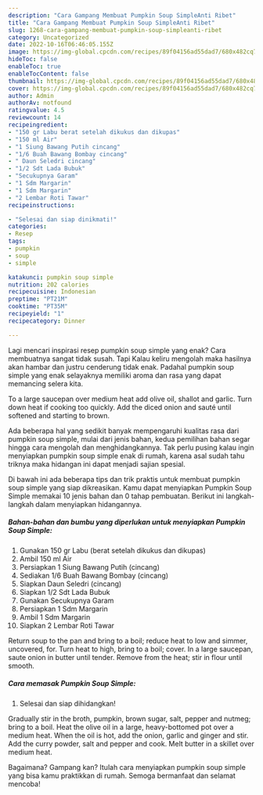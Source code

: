 ```yaml
---
description: "Cara Gampang Membuat Pumpkin Soup SimpleAnti Ribet"
title: "Cara Gampang Membuat Pumpkin Soup SimpleAnti Ribet"
slug: 1268-cara-gampang-membuat-pumpkin-soup-simpleanti-ribet
category: Uncategorized
date: 2022-10-16T06:46:05.155Z
image: https://img-global.cpcdn.com/recipes/89f04156ad55dad7/680x482cq70/pumpkin-soup-simple-foto-resep-utama.jpg
hideToc: false
enableToc: true
enableTocContent: false
thumbnail: https://img-global.cpcdn.com/recipes/89f04156ad55dad7/680x482cq70/pumpkin-soup-simple-foto-resep-utama.jpg
cover: https://img-global.cpcdn.com/recipes/89f04156ad55dad7/680x482cq70/pumpkin-soup-simple-foto-resep-utama.jpg
author: Admin
authorAv: notfound
ratingvalue: 4.5
reviewcount: 14
recipeingredient:
- "150 gr Labu berat setelah dikukus dan dikupas"
- "150 ml Air"
- "1 Siung Bawang Putih cincang"
- "1/6 Buah Bawang Bombay cincang"
- " Daun Seledri cincang"
- "1/2 Sdt Lada Bubuk"
- "Secukupnya Garam"
- "1 Sdm Margarin"
- "1 Sdm Margarin"
- "2 Lembar Roti Tawar"
recipeinstructions:

- "Selesai dan siap dinikmati!"
categories:
- Resep
tags:
- pumpkin
- soup
- simple

katakunci: pumpkin soup simple 
nutrition: 202 calories
recipecuisine: Indonesian
preptime: "PT21M"
cooktime: "PT35M"
recipeyield: "1"
recipecategory: Dinner

---
```



Lagi mencari inspirasi resep pumpkin soup simple yang enak? Cara membuatnya sangat tidak susah. Tapi Kalau keliru mengolah maka hasilnya akan hambar dan justru cenderung tidak enak. Padahal pumpkin soup simple yang enak selayaknya memiliki aroma dan rasa yang dapat memancing selera kita.


To a large saucepan over medium heat add olive oil, shallot and garlic. Turn down heat if cooking too quickly. Add the diced onion and sauté until softened and starting to brown.

Ada beberapa hal yang sedikit banyak mempengaruhi kualitas rasa dari pumpkin soup simple, mulai dari jenis bahan, kedua pemilihan bahan segar hingga cara mengolah dan menghidangkannya. Tak perlu pusing kalau ingin menyiapkan pumpkin soup simple enak di rumah, karena asal sudah tahu triknya maka hidangan ini dapat menjadi sajian spesial.


Di bawah ini ada beberapa tips dan trik praktis untuk membuat pumpkin soup simple yang siap dikreasikan. Kamu dapat menyiapkan Pumpkin Soup Simple memakai 10 jenis bahan dan 0 tahap pembuatan. Berikut ini langkah-langkah dalam menyiapkan hidangannya.

<!--inarticleads1-->

##### Bahan-bahan dan bumbu yang diperlukan untuk menyiapkan Pumpkin Soup Simple:

1. Gunakan 150 gr Labu (berat setelah dikukus dan dikupas)
1. Ambil 150 ml Air
1. Persiapkan 1 Siung Bawang Putih (cincang)
1. Sediakan 1/6 Buah Bawang Bombay (cincang)
1. Siapkan  Daun Seledri (cincang)
1. Siapkan 1/2 Sdt Lada Bubuk
1. Gunakan Secukupnya Garam
1. Persiapkan 1 Sdm Margarin
1. Ambil 1 Sdm Margarin
1. Siapkan 2 Lembar Roti Tawar


Return soup to the pan and bring to a boil; reduce heat to low and simmer, uncovered, for. Turn heat to high, bring to a boil; cover. In a large saucepan, saute onion in butter until tender. Remove from the heat; stir in flour until smooth. 

<!--inarticleads2-->

##### Cara memasak Pumpkin Soup Simple:


1. Selesai dan siap dihidangkan!

Gradually stir in the broth, pumpkin, brown sugar, salt, pepper and nutmeg; bring to a boil. Heat the olive oil in a large, heavy-bottomed pot over a medium heat. When the oil is hot, add the onion, garlic and ginger and stir. Add the curry powder, salt and pepper and cook. Melt butter in a skillet over medium heat. 

Bagaimana? Gampang kan? Itulah cara menyiapkan pumpkin soup simple yang bisa kamu praktikkan di rumah. Semoga bermanfaat dan selamat mencoba!
